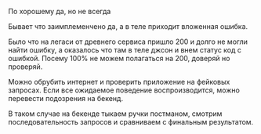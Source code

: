 
По хорошему да, но не всегда

Бывает что заимплеменчено да, а в теле приходит вложенная ошибка.

Было что на легаси от древнего сервиса пришло 200 и долго не могли найти ошибку, а оказалось что там в теле джсон и внем статус код с ошибкой. Посему 100% не можем полагаться на 200, доверяй но проверяй.

Можно обрубить интернет и проверить приложение на фейковых запросах. Если все ожидаемое поведение воспроизводится, можно перевести подозрения на бекенд.

В таком случае на бекенде тыкаем ручки постманом, смотрим последовательность запросов и сравниваем с финальным результатом.

